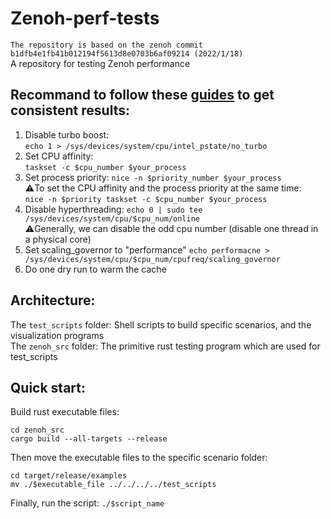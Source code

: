 # Zenoh-perf-tests
`The repository is based on the zenoh commit b1dfb4e1fb41b012194f5613d8e0703b6af09214 (2022/1/18)`  
A repository for testing Zenoh performance
## Recommand to follow these [guides](https://easyperf.net/blog/2019/08/02/Perf-measurement-environment-on-Linux) to get consistent results:  
1. Disable turbo boost:  
`echo 1 > /sys/devices/system/cpu/intel_pstate/no_turbo`  
2. Set CPU affinity:  
`taskset -c $cpu_number $your_process`
3. Set process priority: 
 `nice -n $priority_number $your_process`  
⚠️To set the CPU affinity and the process priority at the same time:    
`nice -n $priority taskset -c $cpu_number $your_process`
4. Disable hyperthreading: 
`echo 0 | sudo tee /sys/devices/system/cpu/$cpu_num/online`   
⚠️Generally, we can disable the odd cpu number (disable one thread in a physical core) 
6. Set scaling_governor to "performance" 
`echo performacne > /sys/devices/system/cpu/$cpu_num/cpufreq/scaling_governor` 
8. Do one dry run to warm the cache

## Architecture:
The `test_scripts` folder: Shell scripts to build specific scenarios, and the visualization programs  
The `zenoh_src` folder: The primitive rust testing program which are used for test_scripts

## Quick start:  
Build rust executable files:  
```
cd zenoh_src
cargo build --all-targets --release
```
Then move the executable files to the specific scenario folder:  
```
cd target/release/examples
mv ./$executable_file ../../../../test_scripts
```
Finally, run the script:
`./$script_name`
